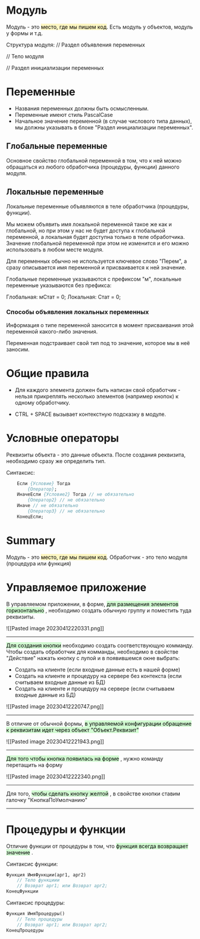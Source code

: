 # Модуль
Модуль - это <mark style="background: #FFF3A3A6;">место, где мы пишем код</mark>.
Есть модуль у объектов, модуль у формы и т.д.

Структура модуля:
// Раздел объявления переменных

// Тело модуля

// Раздел инициализации переменных

# Переменные
- Названия переменных должны быть осмысленным.
- Переменные имеют стиль PascalCase
- Начальное значение переменной (в случае числового типа данных), мы должны указывать в блоке "Раздел инициализации переменных".

## Глобальные переменные
Основное свойство глобальной переменной в том, что к ней можно обращаться из любого обработчика (процедуры, функции) данного модуля.

## Локальные переменные
Локальные переменные объявляются в теле обработчика (процедуры, функции). 

Мы можем объявить имя локальной переменной такое же как и глобальной, но при этом у нас не будет доступа к глобальной переменной, а локальная будет доступна только в теле обработчика. Значение глобальной переменной при этом не изменится и его можно использовать в любом месте модуля.

Для переменных обычно не используется ключевое слово "Перем", а сразу описывается имя переменной и присваивается к ней значение.

Глобальные переменные указываются с префиксом "м", локальные переменные указываются без префикса:

Глобальная: мСтат = 0;
Локальная: Стат = 0;
### Способы объявления локальных переменных
Информация о типе переменной заносится в момент присваивания этой переменной какого-либо значения.

Переменная подстраивает свой тип под то значение, которое мы в неё заносим.
# Общие правила
- Для каждого элемента должен быть написан свой обработчик - нельзя прикреплять несколько элементов (например кнопок) к одному обработчику.

- CTRL + SPACE вызывает контекстную подсказку в модуле.
# Условные операторы
Реквизиты объекта - это данные объекта.
После создания реквизита, необходимо сразу же определить тип.

Синтаксис:
~~~pascal
	Если {Условие} Тогда
		{Оператор};
	ИначеЕсли {Условие2} Тогда // не обязательно
		{Оператор2} // не обязательно
	Иначе // не обязательно
		{Оператор3} // не обязательно
	КонецЕсли;
~~~

# Summary
Модуль - это <mark style="background: #FFF3A3A6;">место, где мы пишем код</mark>.
Обработчик - это тело модуля (процедура или функция)


# Управляемое приложение
В управляемом приложении, в форме, <mark style="background: #BBFABBA6;">для размещения элементов горизонтально</mark> , необходимо создать обычную группу и поместить туда реквизиты.

![[Pasted image 20230412220331.png]]
***
<mark style="background: #BBFABBA6;">Для создания кнопки</mark> необходимо создать соответствующую комманду.
Чтобы создать обработчик для комманды, необходимо в свойстве "Действие" нажать кнопку с лупой и в появившемся окне выбрать:
- Создать на клиенте (если входные данные есть в нашей форме)
- Создать на клиенте и процедуру на сервере без контекста (если считываем входные данные из БД)
- Создать на клиенте и процедуру на сервере (если считываем входные данные из БД)

![[Pasted image 20230412220747.png]]
***
В отличие от обычной формы, <mark style="background: #BBFABBA6;">в управляемой конфигурации обращение к реквизитам идет через объект "Объект.Реквизит" </mark> 

![[Pasted image 20230412221943.png]]
***
<mark style="background: #BBFABBA6;">Для того чтобы кнопка появилась на форме</mark> , нужно команду перетащить на форму

![[Pasted image 20230412222340.png]]
***
Для того, <mark style="background: #BBFABBA6;">чтобы сделать кнопку желтой</mark> , в свойстве кнопки ставим галочку "КнопкаПоУмолчанию"
***

# Процедуры и функции
Отличие функции от процедуры в том, что <mark style="background: #BBFABBA6;">функция всегда возвращает значение</mark> .

Синтаксис функции:
~~~pascal
Функция ИмяФункции(арг1, арг2)
	// Тело функциии
	// Возврат арг1; или Возврат арг2;
КонецФункции
~~~

Синтаксис процедуры:
~~~pascal
Функция ИмяПроцедуры()
	// Тело процедуры
	// Возврат арг1; или Возврат арг2;
КонецПроцедуры
~~~
